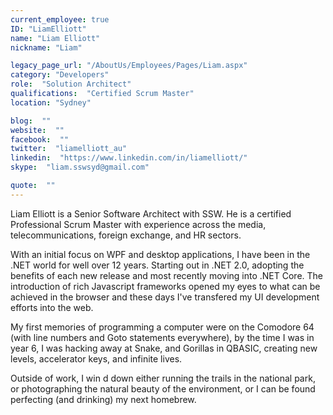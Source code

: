 ```yaml
---
current_employee: true
ID: "LiamElliott"
name: "Liam Elliott"
nickname: "Liam"

legacy_page_url: "/AboutUs/Employees/Pages/Liam.aspx"
category: "Developers"
role:  "Solution Architect"
qualifications:  "Certified Scrum Master"
location: "Sydney"

blog:  ""
website:  ""
facebook:  ""
twitter:  "liamelliott_au"
linkedin:  "https://www.linkedin.com/in/liamelliott/"
skype:  "liam.sswsyd@gmail.com"

quote:  ""
---
```


Liam Elliott is a Senior Software Architect with SSW. He is a certified Professional Scrum Master with experience across the media, telecommunications, foreign exchange, and HR sectors.  

With an initial focus on WPF and desktop applications, I have been in the .NET world for well over 12 years. Starting out in .NET 2.0, adopting the benefits of each new release and most recently moving into .NET Core. The introduction of rich Javascript frameworks opened my eyes to what can be achieved in the browser and these days I've transfered my UI development efforts into the web.  

My first memories of programming a computer were on the Comodore 64 (with line numbers and Goto statements everywhere), by the time I was in year 6, I was hacking away at Snake, and Gorillas in QBASIC, creating new levels, accelerator keys, and infinite lives.   

Outside of work, I win d down either running the trails in the national park, or photographing the natural beauty of the environment, or I can be found perfecting (and drinking) my next homebrew.   